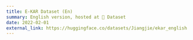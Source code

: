 ```yaml
---
title: E-KAR Dataset (En)
summary: English version, hosted at 🤗 Dataset
date: 2022-02-01
external_link: https://huggingface.co/datasets/Jiangjie/ekar_english
---
```

